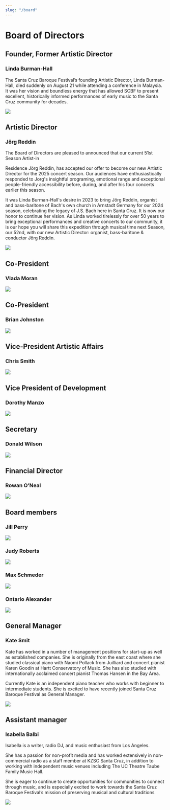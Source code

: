 ```yaml
---
slug: "/board"
---
```


# Board of Directors

## Founder, Former Artistic Director

### Linda Burman-Hall

The Santa Cruz Baroque Festival’s founding Artistic Director, Linda Burman-Hall, died suddenly on August 21 while attending a conference in Malaysia. It was her vision and boundless energy that has allowed SCBF to present excellent, historically informed performances of early music to the Santa Cruz community for decades. 

![](board-linda.jpg)

## Artistic Director

### Jörg Reddin

The Board of Directors are pleased to announced that our current 51st Season Artist-in

Residence Jörg Reddin, has accepted our offer to become our new Artistic Director for the 2025 concert season. Our audiences have enthusiastically responded to Jorg's insightful programing, emotional range and exceptional people-friendly accessibility before, during, and after his four concerts earlier this season.

It was Linda Burman-Hall's desire in 2023 to bring Jörg Reddin, organist and bass-baritone of Bach's own church in Arnstadt Germany for our 2024 season, celebrating the legacy of J.S. Bach here in Santa Cruz. It is now our honor to continue her vision. As Linda worked tirelessly for over 50 years to bring exceptional performances and creative concerts to our community, it is our hope you will share this expedition through musical time next Season, our 52nd, with our new Artistic Director: organist, bass-baritone & conductor Jörg Reddin.

![](board-joerg.jpg)

## Co-President

### Vlada Moran

![](board-vlada.jpg)

## Co-President

### Brian Johnston

![](board-brian.jpg)

## Vice-President Artistic Affairs 

### Chris Smith

![](board-chris.jpg)

## Vice President of Development

### Dorothy Manzo 

![](board-dorothy.jpg)

## Secretary

### Donald Wilson

![](board-donald.jpg)

## Financial Director

### Rowan O’Neal

![](board-rowan.jpg)

## Board members

### Jill Perry

![](board-jill.jpg)

### Judy Roberts

![](board-judy.jpg)

### Max Schmeder

![](board-max.jpg)

### Ontario Alexander

![](board-ontario.jpg)

## General Manager

### Kate Smit

Kate has worked in a number of management positions for start-up as well as established companies. She is originally from the east coast where she studied classical piano with Naomi Pollack from Juilliard and concert pianist Karen Goodin at Hartt Conservatory of Music. She has also studied with internationally acclaimed concert pianist Thomas Hansen in the Bay Area.

Currently Kate is an independent piano teacher who works with beginner to intermediate students. She is excited to have recently joined Santa Cruz Baroque Festival as General Manager.

![](board-kate.jpg)


## Assistant manager

### Isabella Balbi

Isabella is a writer, radio DJ, and music enthusiast from Los Angeles.

She has a passion for non-profit media and has worked extensively in non-commercial radio as a staff member at KZSC Santa Cruz, in addition to working with independent music venues including The UC Theatre Taube Family Music Hall.

She is eager to continue to create opportunities for communities to connect through music, and is especially excited to work towards the Santa Cruz Baroque Festival’s mission of preserving musical and cultural traditions

![](board-isabella.jpg)
